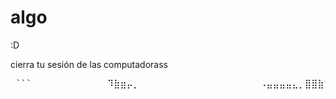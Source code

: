 # algo
:D

cierra tu sesión de las computadorass
<pre> ``` ⠀⠀⠀⠀⠀⠀⠀⠀⠀⠀⠀⠹⣷⣶⡤⡀⠀⠀⠀⠀⠀⠀⠀⠀⠀⠀⠀⠀⠀ ⠀⠀⠀⠀⠀⠠⣤⣤⣤⣤⣄⡀⣿⣿⣷⣳⡀⠀⠀⠀⠀⠀⠀⠀⠀⠀⠀⠀⠀ ⠀⠀⠀⠀⠀⠀⠀⢻⣿⣿⣿⣼⣿⣿⣿⣇⣧⠀⠀⠀⠀⠀⠀⠀⠀⠀⠀⠀⠀ ⠀⠀⠀⠀⠀⠀⠀⠀⢹⣿⣿⣿⣾⣿⣿⣿⣿⣷⣦⡄⠀⠀⠀⠀⠀⠀⠀⠀⠀ ⠀⠀⠀⢀⣤⣶⣿⣿⣿⣿⣿⣿⣿⣿⣿⣿⣿⣿⣿⣿⠀⠀⠀⠀⠀⠀⠀⠀⠀ ⠀⠀⠀⠀⠀⠉⠛⠿⣿⣿⣿⣿⣿⣿⣿⣻⣿⣿⣿⣿⣿⣿⣿⡿⠗⠂⠀⠀⠀ ⠀⠀⠀⠀⠀⠀⣤⣴⣾⣟⣿⣿⣿⠟⢀⣿⠟⢁⣟⡿⢻⣿⣷⣤⠤⠀⠀⠀⠀ ⠀⠀⠀⠀⠀⠀⠉⠙⠛⢟⢹⣽⠙⠦⣨⣋⡴⠚⢋⣇⣾⠟⠋⠉⠀⠀⠀⠀⠀ ⠀⠀⠀⠀⠀⠀⠀⠀⠀⠚⠓⢷⡏⠍⣴⠀⠁⠀⡶⠚⠛⠓⠂⠀⠀⠀⠀⠀⠀ ⠀⠀⠀⠀⠀⠀⠀⠀⣀⡀⢀⡌⡿⡤⡘⠃⢠⡊⠁⠀⣀⠀⠀⠀⠀⠀⠀⠀⠀ ⠀⠀⠀⠀⣠⣤⣾⡟⣿⣴⢏⡀⠓⠰⠼⣠⠑⠀⠀⢶⣼⡟⢲⣴⡀⠀⠀⠀⠀ ⠀⠀⡖⣭⠓⣿⣾⡏⣿⣿⣦⣵⠀⠀⠀⡆⠀⢠⣶⣿⣿⢩⣼⣿⠘⣥⠒⡄⡄ ⠀⣼⡇⣿⡰⡄⣿⡵⣛⣿⣿⣿⣿⣿⣿⣿⣿⣿⣿⣿⠏⢢⢜⢣⠱⢠⠒⣱⡅ ⣼⣿⣿⣸⡗⣷⡘⣷⢋⢶⣛⢿⣿⣿⣿⣿⣿⠿⢋⡴⢋⡌⢂⠧⣘⡣⣡⣿⣿ ``` </pre>⠀
